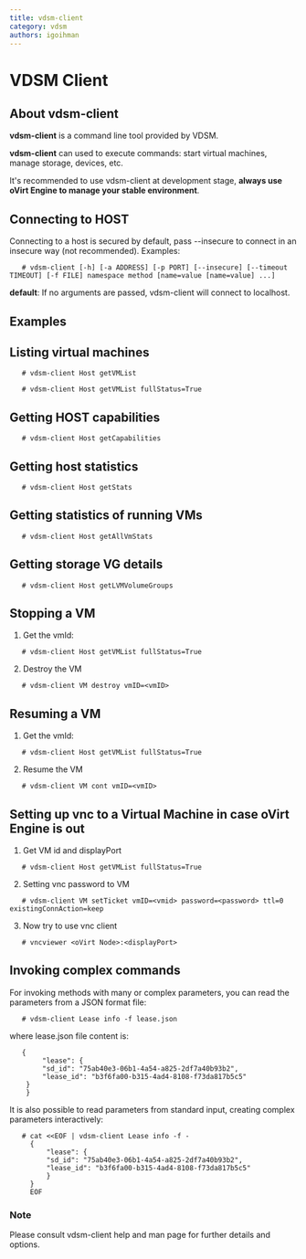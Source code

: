 ```yaml
---
title: vdsm-client
category: vdsm
authors: igoihman
---
```


# VDSM Client

## About vdsm-client

**vdsm-client** is a command line tool provided by VDSM.

**vdsm-client** can used to execute commands: start virtual machines, manage storage, devices, etc.

It's recommended to use vdsm-client at development stage, **always use oVirt Engine to manage your stable environment**.

## Connecting to HOST

Connecting to a host is secured by default, pass --insecure to connect in an insecure way (not recommended). Examples:

`   # vdsm-client [-h] [-a ADDRESS] [-p PORT] [--insecure] [--timeout TIMEOUT]
                   [-f FILE] namespace method [name=value [name=value] ...]`

**default**: If no arguments are passed, vdsm-client will connect to localhost.

## Examples

## Listing virtual machines

`   # vdsm-client Host getVMList`

`   # vdsm-client Host getVMList fullStatus=True`

## Getting HOST capabilities

`   # vdsm-client Host getCapabilities`

## Getting host statistics

`   # vdsm-client Host getStats`

## Getting statistics of running VMs

`   # vdsm-client Host getAllVmStats`

## Getting storage VG details

`   # vdsm-client Host getLVMVolumeGroups`

## Stopping a VM

1) Get the vmId:

`   # vdsm-client Host getVMList fullStatus=True`

2) Destroy the VM

`   # vdsm-client VM destroy vmID=<vmID>`

## Resuming a VM

1) Get the vmId:

`   # vdsm-client Host getVMList fullStatus=True`

2) Resume the VM

`   # vdsm-client VM cont vmID=<vmID>`

## Setting up vnc to a Virtual Machine in case oVirt Engine is out

1. Get VM id and displayPort

`   # vdsm-client Host getVMList fullStatus=True`

2. Setting vnc password to VM

`   # vdsm-client VM setTicket vmID=<vmid> password=<password> ttl=0 existingConnAction=keep`

3. Now try to use vnc client

`   # vncviewer <oVirt Node>:<displayPort>`

## Invoking complex commands

For invoking methods with many or complex parameters, you can read the parameters from a JSON format file:

`   # vdsm-client Lease info -f lease.json`

where lease.json file content is:


```
   {
        "lease": {
	    "sd_id": "75ab40e3-06b1-4a54-a825-2df7a40b93b2",
	    "lease_id": "b3f6fa00-b315-4ad4-8108-f73da817b5c5"
	}
    }

```

It is also possible to read parameters from standard input, creating complex parameters interactively:


```
   # cat <<EOF | vdsm-client Lease info -f -
     {
         "lease": {
	     "sd_id": "75ab40e3-06b1-4a54-a825-2df7a40b93b2",
	     "lease_id": "b3f6fa00-b315-4ad4-8108-f73da817b5c5"
	     }
     }
     EOF

```

### Note

Please consult vdsm-client help and man page for further details and options.


